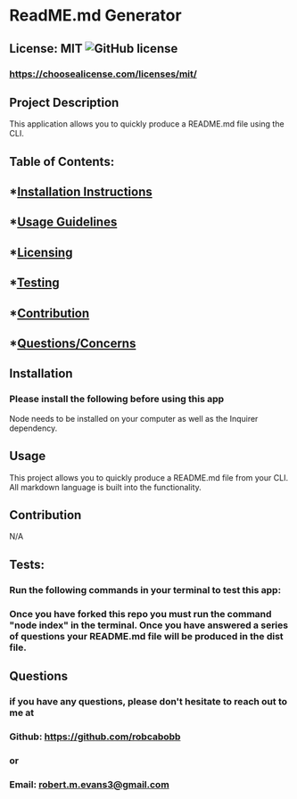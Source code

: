 
# ReadME.md Generator

## License: MIT  ![GitHub license](https://img.shields.io/github/license/Naereen/StrapDown.js.svg)
### https://choosealicense.com/licenses/mit/

## Project Description
This application allows you to quickly produce a README.md file using the CLI.

## Table of Contents:
## *[Installation Instructions](#installation)
## *[Usage Guidelines](#usage)
## *[Licensing](#license)
## *[Testing](#tests)
## *[Contribution](#contribution)
## *[Questions/Concerns](#questions)

## Installation
### Please install the following before using this app
Node needs to be installed on your computer as well as the Inquirer dependency.

## Usage
This project allows you to quickly produce a README.md file from your CLI. All markdown language is built into the functionality.

## Contribution
N/A

## Tests:
### Run the following commands in your terminal to test this app:
### Once you have forked this repo you must run the command "node index" in the terminal. Once you have answered a series of questions your README.md file will be produced in the dist file.

## Questions
### if you have any questions, please don't hesitate to reach out to me at
### Github: https://github.com/robcabobb
### or
### Email: robert.m.evans3@gmail.com

